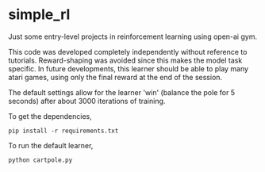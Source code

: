 # simple_rl
Just some entry-level projects in reinforcement learning using open-ai gym.

This code was developed completely independently without reference to tutorials. Reward-shaping was avoided since this makes the model task specific. In future developments, this learner should be able to play many atari games, using only the final reward at the end of the session.

The default settings allow for the learner 'win' (balance the pole for 5 seconds) after about 3000 iterations of training.

To get the dependencies,

`pip install -r requirements.txt`

To run the default learner,

`python cartpole.py`

